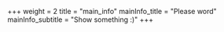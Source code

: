 +++
weight = 2
title = "main_info"
mainInfo_title = "Please word"
mainInfo_subtitle = "Show something :)"
+++